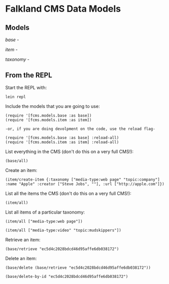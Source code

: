 # Falkland CMS Data Models

## Models

*base* -

*item* -

*taxonomy* -

## From the REPL

Start the REPL with:

	lein repl

Include the models that you are going to use:

	(require '[fcms.models.base :as base])
	(require '[fcms.models.item :as item])

	-or, if you are doing devolpment on the code, use the reload flag-

	(require '[fcms.models.base :as base] :reload-all)
	(require '[fcms.models.item :as item] :reload-all)

List everything in the CMS (don't do this on a very full CMS!):

	(base/all)

Create an item:

	(item/create-item {:taxonomy ["media-type:web page" "topic:company"] :name "Apple" :creator ["Steve Jobs", ""], :url ["http://apple.com"]})

List all the items the CMS (don't do this on a very full CMS!):

	(item/all)

List all items of a particular taxonomy:

	(item/all ["media-type:web page"])

	(item/all ["media-type:video" "topic:mudskippers"])

Retrieve an item:

	(base/retrieve "ec5d4c2028bdcd46d95affe6db038172")

Delete an item:

	(base/delete (base/retrieve "ec5d4c2028bdcd46d95affe6db038172"))

	(base/delete-by-id "ec5d4c2028bdcd46d95affe6db038172")